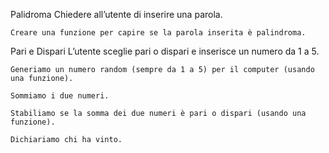 Palidroma
    Chiedere all’utente di inserire una parola.

    Creare una funzione per capire se la parola inserita è palindroma.


Pari e Dispari
    L’utente sceglie pari o dispari e inserisce un numero da 1 a 5.

    Generiamo un numero random (sempre da 1 a 5) per il computer (usando una funzione).

    Sommiamo i due numeri.

    Stabiliamo se la somma dei due numeri è pari o dispari (usando una funzione).

    Dichiariamo chi ha vinto.